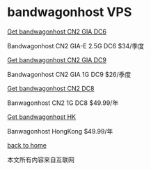 # bandwagonhost VPS

[Get bandwagonhost CN2 GIA DC6](https://bwh88.net/aff.php?aff=45608&pid=87)

 Bandwagonhost CN2 GIA-E 2.5G DC6 $34/季度


[Get bandwagonhost CN2 GIA DC9](https://bwh88.net/aff.php?aff=45608&pid=75)

 Bandwagonhost CN2 GIA 1G DC9 $26/季度

[Get bandwagonhost CN2 DC8](https://bwh88.net/aff.php?aff=45608&pid=57)

 Banwagonhost CN2 1G DC8 $49.99/年

[Get bandwagonhost HK](https://bwh88.net/aff.php?aff=45608&pid=64)

Banwagonhost HongKong $49.99/年

  
[back to home](https://books.way2guide.ml/)

本文所有内容来自互联网
